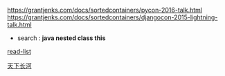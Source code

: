 https://grantjenks.com/docs/sortedcontainers/pycon-2016-talk.html
https://grantjenks.com/docs/sortedcontainers/djangocon-2015-lightning-talk.html

- search :
 **java nested class this**

[read-list](http://www.grantjenks.com/docs/sortedcontainers/sf-python-2015-lightning-talk.html)

[天下长河]()